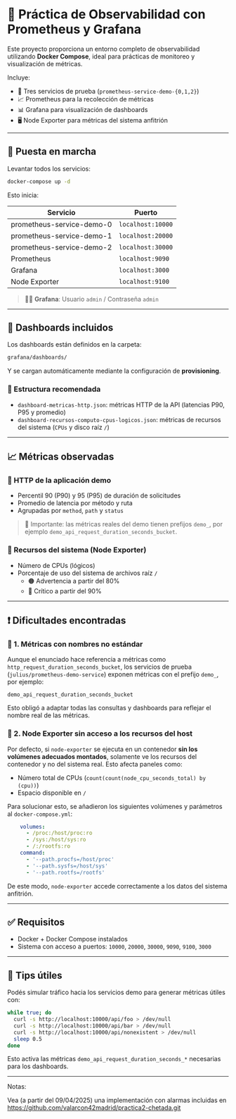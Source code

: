 # 📡 Práctica de Observabilidad con Prometheus y Grafana

Este proyecto proporciona un entorno completo de observabilidad utilizando **Docker Compose**, ideal para prácticas de monitoreo y visualización de métricas.

Incluye:

- 🔁 Tres servicios de prueba (`prometheus-service-demo-{0,1,2}`)
- 📈 Prometheus para la recolección de métricas
- 📊 Grafana para visualización de dashboards
- 🖥️ Node Exporter para métricas del sistema anfitrión

---

## 🚀 Puesta en marcha

Levantar todos los servicios:

```bash
docker-compose up -d
```

Esto inicia:

| Servicio                        | Puerto        |
|--------------------------------|---------------|
| prometheus-service-demo-0       | `localhost:10000` |
| prometheus-service-demo-1       | `localhost:20000` |
| prometheus-service-demo-2       | `localhost:30000` |
| Prometheus                      | `localhost:9090`  |
| Grafana                         | `localhost:3000`  |
| Node Exporter                   | `localhost:9100`  |

> 🧑‍💻 **Grafana**: Usuario `admin` / Contraseña `admin`

---

## 📂 Dashboards incluidos

Los dashboards están definidos en la carpeta:

```bash
grafana/dashboards/
```

Y se cargan automáticamente mediante la configuración de **provisioning**.

### 🧭 Estructura recomendada

- `dashboard-metricas-http.json`: métricas HTTP de la API (latencias P90, P95 y promedio)
- `dashboard-recursos-computo-cpus-logicos.json`: métricas de recursos del sistema (`CPUs` y disco raíz `/`)

---

## 📈 Métricas observadas

### 🔹 HTTP de la aplicación demo

- Percentil 90 (P90) y 95 (P95) de duración de solicitudes
- Promedio de latencia por método y ruta
- Agrupadas por `method`, `path` y `status`

> 📌 Importante: las métricas reales del demo tienen prefijos `demo_`, por ejemplo `demo_api_request_duration_seconds_bucket`.

### 🔹 Recursos del sistema (Node Exporter)

- Número de CPUs (lógicos)
- Porcentaje de uso del sistema de archivos raíz `/`
  - 🟠 Advertencia a partir del 80%
  - 🔴 Crítico a partir del 90%

---

## ❗ Dificultades encontradas

### 🔸 1. Métricas con nombres no estándar

Aunque el enunciado hace referencia a métricas como `http_request_duration_seconds_bucket`, los servicios de prueba (`julius/prometheus-demo-service`) exponen métricas con el prefijo `demo_`, por ejemplo:

```
demo_api_request_duration_seconds_bucket
```

Esto obligó a adaptar todas las consultas y dashboards para reflejar el nombre real de las métricas.

### 🔸 2. Node Exporter sin acceso a los recursos del host

Por defecto, si `node-exporter` se ejecuta en un contenedor **sin los volúmenes adecuados montados**, solamente ve los recursos del contenedor y no del sistema real. Esto afecta paneles como:

- Número total de CPUs (`count(count(node_cpu_seconds_total) by (cpu))`)
- Espacio disponible en `/`

Para solucionar esto, se añadieron los siguientes volúmenes y parámetros al `docker-compose.yml`:

```yaml
    volumes:
      - /proc:/host/proc:ro
      - /sys:/host/sys:ro
      - /:/rootfs:ro
    command:
      - '--path.procfs=/host/proc'
      - '--path.sysfs=/host/sys'
      - '--path.rootfs=/rootfs'
```

De este modo, `node-exporter` accede correctamente a los datos del sistema anfitrión.

---

## ✅ Requisitos

- Docker + Docker Compose instalados
- Sistema con acceso a puertos: `10000`, `20000`, `30000`, `9090`, `9100`, `3000`

---

## 🧪 Tips útiles

Podés simular tráfico hacia los servicios demo para generar métricas útiles con:

```bash
while true; do
  curl -s http://localhost:10000/api/foo > /dev/null
  curl -s http://localhost:10000/api/bar > /dev/null
  curl -s http://localhost:10000/api/nonexistent > /dev/null
  sleep 0.5
done
```

Esto activa las métricas `demo_api_request_duration_seconds_*` necesarias para los dashboards.

---
Notas:

Vea (a partir del 09/04/2025) una implementación con alarmas incluidas en https://github.com/valarcon42madrid/practica2-chetada.git
